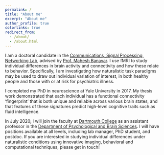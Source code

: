 ```yaml
---
permalink: /
title: "About me"
excerpt: "About me"
author_profile: true
colorlinks: true
redirect_from: 
  - /about/
  - /about.html
---
```


I am a doctoral candidate in the [Communications, Signal Processing, Networking Lab](https://cosine.clarkson.edu/), advised by [Prof. Mahesh Banavar](https://webspace.clarkson.edu/~mbanavar/wordpress/). I use fMRI to study individual differences in brain activity and connectivity and how these relate to behavior. Specifically, I am investigating how naturalistic task paradigms may be used to draw out individual variation of interest, in both healthy people and those with or at risk for psychiatric illness.

I completed my PhD in neuroscience at Yale University in 2017. My thesis work demonstrated that each individual has a functional connectivity ‘fingerprint’ that is both unique and reliable across various brain states, and that features of these signatures predict high-level cognitive traits such as fluid intelligence.

In July 2020, I will join the faculty at [Dartmouth College](https://dartmouth.edu) as an assistant professor in the [Department of Psychological and Brain Sciences](https://pbs.dartmouth.edu). I will have positions available at all levels, including lab manager, PhD student, and postdoc. If you are interested in studying individual differences under naturalistic conditions using innovative imaging, behavioral and computational techniques, please get in touch!
